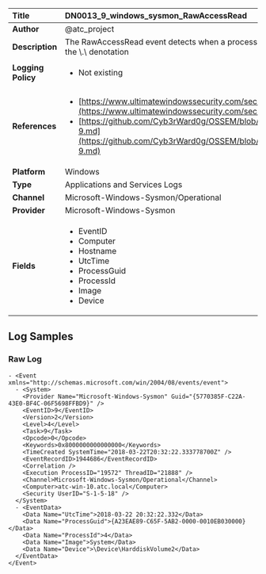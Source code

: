 | Title              | DN0013_9_windows_sysmon_RawAccessRead       |
|:-------------------|:------------------|
| **Author**         | @atc_project        |
| **Description**    | The RawAccessRead event detects when a process conducts reading operations  from the drive using the \\.\ denotation |
| **Logging Policy** | <ul><li> Not existing </li></ul> |
| **References**     | <ul><li>[https://www.ultimatewindowssecurity.com/securitylog/encyclopedia/event.aspx?eventid=90009](https://www.ultimatewindowssecurity.com/securitylog/encyclopedia/event.aspx?eventid=90009)</li><li>[https://github.com/Cyb3rWard0g/OSSEM/blob/master/data_dictionaries/windows/sysmon/event-9.md](https://github.com/Cyb3rWard0g/OSSEM/blob/master/data_dictionaries/windows/sysmon/event-9.md)</li></ul> |
| **Platform**       | Windows    |
| **Type**           | Applications and Services Logs        |
| **Channel**        | Microsoft-Windows-Sysmon/Operational     |
| **Provider**       | Microsoft-Windows-Sysmon    |
| **Fields**         | <ul><li>EventID</li><li>Computer</li><li>Hostname</li><li>UtcTime</li><li>ProcessGuid</li><li>ProcessId</li><li>Image</li><li>Device</li></ul> |


## Log Samples

### Raw Log

```
- <Event xmlns="http://schemas.microsoft.com/win/2004/08/events/event">
  - <System>
    <Provider Name="Microsoft-Windows-Sysmon" Guid="{5770385F-C22A-43E0-BF4C-06F5698FFBD9}" />
    <EventID>9</EventID>
    <Version>2</Version>
    <Level>4</Level>
    <Task>9</Task>
    <Opcode>0</Opcode>
    <Keywords>0x8000000000000000</Keywords>
    <TimeCreated SystemTime="2018-03-22T20:32:22.333778700Z" />
    <EventRecordID>1944686</EventRecordID>
    <Correlation />
    <Execution ProcessID="19572" ThreadID="21888" />
    <Channel>Microsoft-Windows-Sysmon/Operational</Channel>
    <Computer>atc-win-10.atc.local</Computer>
    <Security UserID="S-1-5-18" />
  </System>
  - <EventData>
    <Data Name="UtcTime">2018-03-22 20:32:22.332</Data>
    <Data Name="ProcessGuid">{A23EAE89-C65F-5AB2-0000-0010EB030000}</Data>
    <Data Name="ProcessId">4</Data>
    <Data Name="Image">System</Data>
    <Data Name="Device">\Device\HarddiskVolume2</Data>
  </EventData>
</Event>

```




